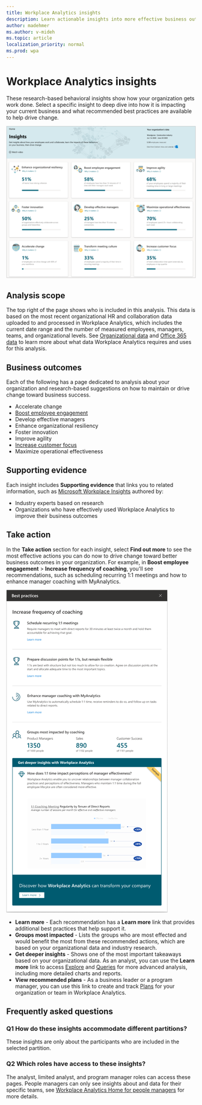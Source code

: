 ```yaml
---
title: Workplace Analytics insights
description: Learn actionable insights into more effective business outcomes for your organization 
author: madehmer
ms.author: v-mideh
ms.topic: article
localization_priority: normal 
ms.prod: wpa
---
```


# Workplace Analytics insights

These research-based behavioral insights show how your organization gets work done. Select a specific insight to deep dive into how it is impacting your current business and what recommended best practices are available to help drive change.

![Workplace Analytics insights home page](../images/wpa/use/insights.png)

## Analysis scope

The top right of the page shows who is included in this analysis. This data is based on the most recent organizational HR and collaboration data uploaded to and processed in Workplace Analytics, which includes the current date range and the number of measured employees, managers, teams, and organizational levels. See [Organizational data](organizational-data.md) and [Office 365 data](office-365-data.md) to learn more about what data Workplace Analytics requires and uses for this analysis.

## Business outcomes

Each of the following has a page dedicated to analysis about your organization and research-based suggestions on how to maintain or drive change toward business success.

* Accelerate change
* [Boost employee engagement](boost-engagement.md)
* Develop effective managers
* Enhance organizational resiliency
* Foster innovation
* Improve agility
* [Increase customer focus](customer-focus.md)
* Maximize operational effectiveness

## Supporting evidence

Each insight includes **Supporting evidence** that links you to related information, such as [Microsoft Workplace Insights](https://insights.office.com/) authored by:

* Industry experts based on research
* Organizations who have effectively used Workplace Analytics to improve their business outcomes

## Take action

In the **Take action** section for each insight, select **Find out more** to see the most effective actions you can do now to drive change toward better business outcomes in your organization. For example, in **Boost employee engagement** > **Increase frequency of coaching**, you'll see recommendations, such as scheduling recurring 1:1 meetings and how to enhance manager coaching with MyAnalytics.

![Take action pane](../images/wpa/use/take-action.png)

* **Learn more** - Each recommendation has a **Learn more** link that provides additional best practices that help support it.
* **Groups most impacted** - Lists the groups who are most effected and would benefit the most from these recommended actions, which are based on your organizational data and industry research.
* **Get deeper insights** - Shows one of the most important takeaways based on your organizational data. As an analyst, you can use the **Learn more** link to access [Explore](explore-intro.md) and [Queries](../tutorials/query-basics.md) for more advanced analysis, including more detailed charts and reports.
* **View recommended plans** - As a business leader or a program manager, you can use this link to create and track [Plans](../tutorials/solutionsv2-intro.md) for your organization or team in Workplace Analytics.

## Frequently asked questions

### Q1 How do these insights accommodate different partitions?

These insights are only about the participants who are included in the selected partition.

### Q2 Which roles have access to these insights?

The analyst, limited analyst, and program manager roles can access these pages. People managers can only see insights about and data for their specific teams, see [Workplace Analytics Home for people managers](pm-home.md) for more details.

